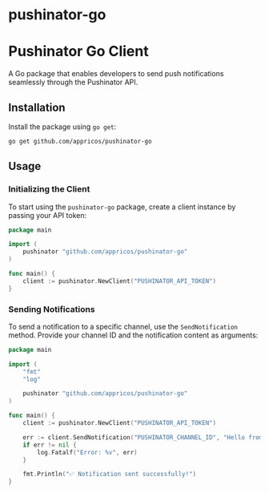 # pushinator-go

# Pushinator Go Client

A Go package that enables developers to send push notifications seamlessly through the Pushinator API.

## Installation

Install the package using `go get`:

```sh
go get github.com/appricos/pushinator-go
```

## Usage

### Initializing the Client

To start using the `pushinator-go` package, create a client instance by passing your API token:

```go
package main

import (
	pushinator "github.com/appricos/pushinator-go"
)

func main() {
	client := pushinator.NewClient("PUSHINATOR_API_TOKEN")
}
```

### Sending Notifications

To send a notification to a specific channel, use the `SendNotification` method. Provide your channel ID and the notification content as arguments:

```go
package main

import (
	"fmt"
	"log"

	pushinator "github.com/appricos/pushinator-go"
)

func main() {
	client := pushinator.NewClient("PUSHINATOR_API_TOKEN")

	err := client.SendNotification("PUSHINATOR_CHANNEL_ID", "Hello from Go! 🚀")
	if err != nil {
		log.Fatalf("Error: %v", err)
	}

	fmt.Println("✅ Notification sent successfully!")
}
```